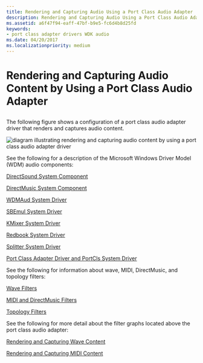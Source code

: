 ```yaml
---
title: Rendering and Capturing Audio Using a Port Class Audio Adapter
description: Rendering and Capturing Audio Using a Port Class Audio Adapter
ms.assetid: a6f47f94-eaff-47bf-b9e5-fc6d4b8d25fd
keywords:
- port class adapter drivers WDK audio
ms.date: 04/20/2017
ms.localizationpriority: medium
---
```


# Rendering and Capturing Audio Content by Using a Port Class Audio Adapter


## <span id="ddk_rendering_and_capturing_audio_content_by_using_a_port_class_audio_"></span><span id="DDK_RENDERING_AND_CAPTURING_AUDIO_CONTENT_BY_USING_A_PORT_CLASS_AUDIO_"></span>


The following figure shows a configuration of a port class audio adapter driver that renders and captures audio content.

![diagram illustrating rendering and capturing audio content by using a port class audio adapter driver](images/portcls.png)

See the following for a description of the Microsoft Windows Driver Model (WDM) audio components:

[DirectSound System Component](user-mode-wdm-audio-components.md#directsound_system_component)

[DirectMusic System Component](user-mode-wdm-audio-components.md#directmusic_system_component)

[WDMAud System Driver](user-mode-wdm-audio-components.md#wdmaud_system_driver)

[SBEmul System Driver](kernel-mode-wdm-audio-components.md#sbemul_system_driver)

[KMixer System Driver](kernel-mode-wdm-audio-components.md#kmixer_system_driver)

[Redbook System Driver](kernel-mode-wdm-audio-components.md#redbook_system_driver)

[Splitter System Driver](kernel-mode-wdm-audio-components.md#splitter_system_driver)

[Port Class Adapter Driver and PortCls System Driver](kernel-mode-wdm-audio-components.md#port_class_adapter_driver_and_portcls_system_driver)

See the following for information about wave, MIDI, DirectMusic, and topology filters:

[Wave Filters](wave-filters.md)

[MIDI and DirectMusic Filters](midi-and-directmusic-filters.md)

[Topology Filters](topology-filters.md)

See the following for more detail about the filter graphs located above the port class audio adapter:

[Rendering and Capturing Wave Content](rendering-and-capturing-wave-content.md)

[Rendering and Capturing MIDI Content](rendering-and-capturing-midi-content.md)

 

 




